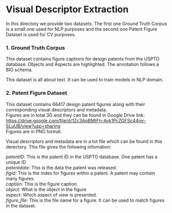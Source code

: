 
Visual Descriptor Extraction
======
In this directoty we provide two datasets. The first one Ground Truth Corpus is a small one used for NLP purposes and the second one Patent Figure Dataset is used for CV purposes.

### 1. Ground Truth Corpus

This dataset contains figure captions for design patents from the USPTO database. Objects and Aspects are highlighted. The annotation follows a BIO schema. <br> 

This dataset is all about text. It can be used to train models in NLP domain.


### 2. Patent Figure Dataset
This dataset contains 66417 design patent figures along with their corresponding visual descriptors and metadata. <br>
Figures are in total 3G and they can be found in Google Drive link: https://drive.google.com/file/d/1Zc3ApBMtFh-Avk1PcZGFSc44mr-SLuUB/view?usp=sharing    <br>
Figures are in PNG format. <br>

Visual descriptors and metadata are in a txt file which can be found in this derectory. This file gives the following infomation: <br>

*patentID*: This is the patent ID in the USPTO database. One patent has a unique ID                   <br>
*patentdate*: This is the data the patent was released.               <br>
*figid*: This is the index for figures within a patent. A patent may contain many figures.             <br>
*caption*: This is the figure caption.             <br>
*object*: What is the object in the figure             <br>
*aspect*: Which aspect of view is presented.             <br>
*figure_file*: This is the file name for a figure. It can be used to match figures in the dataset.              <br>
